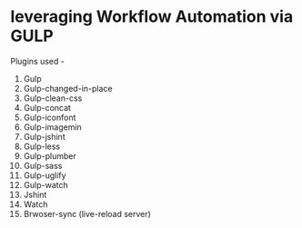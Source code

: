 # leveraging Workflow Automation via GULP
Plugins used - 
1. Gulp
2. Gulp-changed-in-place
3. Gulp-clean-css
4. Gulp-concat
5. Gulp-iconfont
6. Gulp-imagemin
7. Gulp-jshint
8. Gulp-less
9. Gulp-plumber
10. Gulp-sass
11. Gulp-uglify
12. Gulp-watch
13. Jshint
14. Watch
15. Brwoser-sync (live-reload server)


